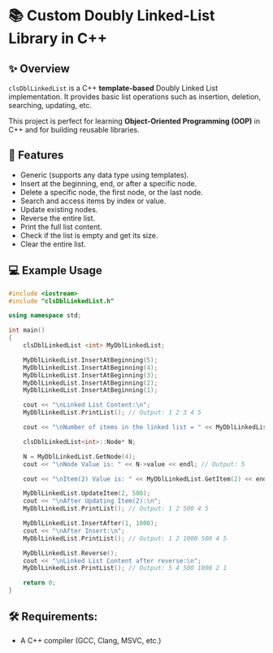 # 📚 Custom Doubly Linked-List Library in C++

## ✨ Overview
`clsDblLinkedList` is a C++ **template-based** Doubly Linked List implementation. It provides basic list operations such as insertion, deletion, searching, updating, etc.

This project is perfect for learning **Object-Oriented Programming (OOP)** in C++ and for building reusable libraries.

## 🚀 Features

- Generic (supports any data type using templates).
- Insert at the beginning, end, or after a specific node.
- Delete a specific node, the first node, or the last node.
- Search and access items by index or value.
- Update existing nodes.
- Reverse the entire list.
- Print the full list content.
- Check if the list is empty and get its size.
- Clear the entire list.

## 💻 Example Usage

```cpp
#include <iostream>
#include "clsDblLinkedList.h"

using namespace std;

int main()
{
    clsDblLinkedList <int> MyDblLinkedList;

    MyDblLinkedList.InsertAtBeginning(5);
    MyDblLinkedList.InsertAtBeginning(4);
    MyDblLinkedList.InsertAtBeginning(3);
    MyDblLinkedList.InsertAtBeginning(2);
    MyDblLinkedList.InsertAtBeginning(1);

    cout << "\nLinked List Content:\n";
    MyDblLinkedList.PrintList(); // Output: 1 2 3 4 5

    cout << "\nNumber of items in the linked list = " << MyDblLinkedList.Size() << endl; // Output: 5

    clsDblLinkedList<int>::Node* N;

    N = MyDblLinkedList.GetNode(4);
    cout << "\nNode Value is: " << N->value << endl; // Output: 5

    cout << "\nItem(2) Value is: " << MyDblLinkedList.GetItem(2) << endl; // Output: 3

    MyDblLinkedList.UpdateItem(2, 500);
    cout << "\nAfter Updating Item(2):\n";
    MyDblLinkedList.PrintList(); // Output: 1 2 500 4 5

    MyDblLinkedList.InsertAfter(1, 1000);
    cout << "\nAfter Insert:\n";
    MyDblLinkedList.PrintList(); // Output: 1 2 1000 500 4 5

    MyDblLinkedList.Reverse();
    cout << "\nLinked List Content after reverse:\n";
    MyDblLinkedList.PrintList(); // Output: 5 4 500 1000 2 1

    return 0;
}

```

## 🛠️ Requirements: 
- A C++ compiler (GCC, Clang, MSVC, etc.)
